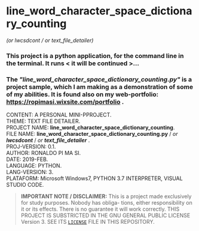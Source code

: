 # line_word_character_space_dictionary_counting 
_(or lwcsdcont / or text_file_detailer)_  
  
  
### This project is a python application, for the command line in the terminal. It runs < it will be continued >...  

### The **_"line_word_character_space_dictionary_counting.py"_** is a project sample, which I am making as a demonstration of some of my abilities. It is found also on my web-portfolio: https://ropimasi.wixsite.com/portfolio .  

CONTENT: A PERSONAL MINI-PPROJECT.  
THEME: TEXT FILE DETAILER.  
PROJECT NAME: **line_word_character_space_dictionary_counting**.  
FILE NAME: **line_word_character_space_dictionary_counting.py** / _or **lwcsdcont**_ / _or **text_file_detailer**_  .  
PROJ-VERSION: 0.1.  
AUTHOR: RONALDO PI MA SI.  
DATE: 2019-FEB.  
LANGUAGE: PYTHON.  
LANG-VERSION: 3.  
PLATAFORM: Microsoft Windows7, PYTHON 3.7 INTERPRETER, VISUAL STUDIO CODE.  

>**IMPORTANT NOTE / DISCLAIMER:**
>This is a project made exclusively for study purposes. Nobody has obliga-
>tions, either responsibility on it or its effects. There is no guarantee
>it will work correctly. THIS PROJECT IS SUBSTRICTED IN THE GNU GENERAL
>PUBLIC LICENSE Version 3. SEE ITS [`LICENSE`](https://github.com/ROPIMASI/line_word_character_space_dictionary_counting/blob/master/LICENSE) FILE
>IN THIS REPOSITORY.  
